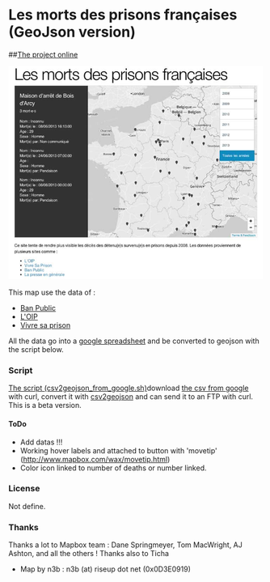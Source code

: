 # Les morts des prisons françaises (GeoJson version)

##[The project online](http://prison.sharesand.info)

![Screenshot](Capture_MortsPrisons.jpg)


This map use the data of :

* [Ban Public](http://prison.eu.org/spip.php?rubrique69)
* [L'OIP](http://www.oip.org/)
* [Vivre sa prison](http://vivresaprison.overblog.com/)

All the data go into a [google spreadsheet](https://docs.google.com/spreadsheet/ccc?key=0Aqv-ZGeNYxijdHFzVFVYZWJmNVhzZG9kQkxEdTB3T0E&usp=sharing) and be converted to geojson with the script below.

### Script

[The script (csv2geojson_from_google.sh)](csv2geojson_from_google.sh)download [the csv from google](https://docs.google.com/spreadsheet/ccc?key=0Aqv-ZGeNYxijdHFzVFVYZWJmNVhzZG9kQkxEdTB3T0E&usp=sharing) with curl, convert it with [csv2geojson](https://github.com/mapbox/csv2geojson) and can send it to an FTP with curl. This is a beta version.

#### ToDo

* Add datas !!!
* Working hover labels and attached to button with 'movetip' (http://www.mapbox.com/wax/movetip.html)
* Color icon linked to number of deaths or number linked. 
    
### License
Not define.

### Thanks
Thanks a lot to Mapbox team : Dane Springmeyer, Tom MacWright, AJ Ashton, and all the others !
Thanks also to Ticha 

* Map by n3b : n3b (at) riseup dot net (0x0D3E0919)
